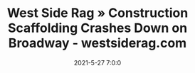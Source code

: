 ---
"title": "West Side Rag » Construction Scaffolding Crashes Down on Broadway - westsiderag.com"
"date": "2021-5-27 7:0:0"
"feed_name": "GOOGLENEWSCONSTRUCTION"
"feed_website": "https://news.google.com/search?q=construction%2Bincident&hl=en-US&gl=US&ceid=US:en"
"feed_rss": "https://news.google.com/rss/search?q=construction%2Bincident&hl=en-US&gl=US&ceid=US:en"
"link": "https://www.westsiderag.com/2021/05/27/construction-scaffolding-crashes-down-on-broadway"
"file": "_posts/2021-1-1-b463b83338136493725621df2f702cdce02a1948.md"
"accident": "1"
"drilling": "0"
"dead": "0"
"injured": "0"
---